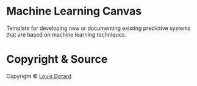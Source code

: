 # Machine Learning Canvas
Template for developing new or documenting existing predictive systems that are based on machine learning techniques.

# Copyright & Source
Copyright © [Louis Dorard](https://www.ownml.co/machine-learning-canvas)
